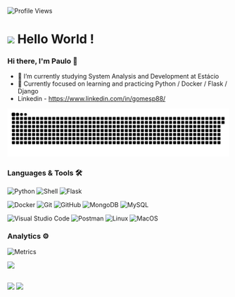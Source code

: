 ![Profile Views](https://komarev.com/ghpvc/?username=gomespr&color=blue)
<h1><img src="https://emojis.slackmojis.com/emojis/images/1531849430/4246/blob-sunglasses.gif?1531849430" width="30"/> Hello World ! </h1>


### Hi there, I'm Paulo 👋

- 🔭 I’m currently studying System Analysis and Development at Estácio
- 🌱 Currently focused on learning and practicing   Python / Docker / Flask / Django
- Linkedin - https://www.linkedin.com/in/gomesp88/

![Snake animation](https://github.com/gomespr/gomespr/blob/output/snake.svg)

### Languages & Tools 🛠

![Python](https://img.shields.io/badge/-Python-05122A?style=flat&logo=python) ![Shell](https://img.shields.io/badge/Shell-05122A?style=flat&logo=gnu-bash&logoColor=white) ![Flask](https://img.shields.io/badge/-Flask-05122A?style=flat&logo=Flask&logoColor=white)&nbsp;

![Docker](https://img.shields.io/badge/-Docker-05122A?style=flat&logo=docker) ![Git](https://img.shields.io/badge/-Git-05122A?style=flat&logo=git) ![GitHub](https://img.shields.io/badge/-GitHub-05122A?style=flat&logo=github) ![MongoDB](https://img.shields.io/badge/-MongoDB-05122A?style=flat&logo=MongoDB) ![MySQL](https://img.shields.io/badge/-MySQL-05122A?style=flat&logo=mysql&logoColor=white)&nbsp;

![Visual Studio Code](https://img.shields.io/badge/-Visual%20Studio%20Code-05122A?style=flat&logo=visual-studio-code&logoColor=007ACC) ![Postman](https://img.shields.io/badge/-Postman-05122A?style=flat&logo=postman) ![Linux](https://img.shields.io/badge/-Linux-05122A?style=flat&logo=linux&logoColor=white) ![MacOS](https://img.shields.io/badge/-MacOS-05122A?style=flat&logo=apple)&nbsp;

### Analytics ⚙️

![Metrics](https://metrics.lecoq.io/gomespr)&nbsp;

<div align="left">
  <a href="https://github.com/gomespr">
  <img height="180em" src="https://github-readme-stats.vercel.app/api/top-langs/?username=gomespr&layout=compact&langs_count=7&theme=dark"/>
</div>

  ##

<div>
  <a href = "mailto:prsgomes88@gmail.com"><img src="https://img.shields.io/badge/-Gmail-%23333?style=for-the-badge&logo=gmail&logoColor=white" target="_blank"></a>
  <a href="https://www.linkedin.com/in/gomesp88/" target="_blank"><img src="https://img.shields.io/badge/-LinkedIn-%230077B5?style=for-the-badge&logo=linkedin&logoColor=white" target="_blank"></a> 
 

 </div>
